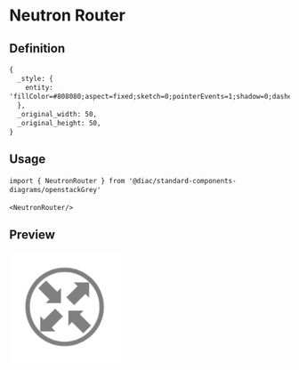 # Neutron Router

## Definition

```
{
  _style: { 
    entity: 'fillColor=#808080;aspect=fixed;sketch=0;pointerEvents=1;shadow=0;dashed=0;html=1;strokeColor=none;labelPosition=center;verticalLabelPosition=bottom;outlineConnect=0;verticalAlign=top;align=center;shape=mxgraph.openstack.neutron_router;',
  },
  _original_width: 50,
  _original_height: 50,
}
```

## Usage

```
import { NeutronRouter } from '@diac/standard-components-diagrams/openstackGrey'

<NeutronRouter/>
```

## Preview

<img src="./neutron-router.png" width="200"/>
